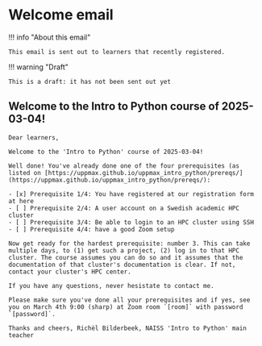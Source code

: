 # Welcome email

!!! info "About this email"

    This email is sent out to learners that recently registered.

!!! warning "Draft"

    This is a draft: it has not been sent out yet

## Welcome to the Intro to Python course of 2025-03-04!


```text
Dear learners,

Welcome to the 'Intro to Python' course of 2025-03-04!

Well done! You've already done one of the four prerequisites (as listed on [https://uppmax.github.io/uppmax_intro_python/prereqs/](https://uppmax.github.io/uppmax_intro_python/prereqs/):

- [x] Prerequisite 1/4: You have registered at our registration form at here
- [ ] Prerequisite 2/4: A user account on a Swedish academic HPC cluster
- [ ] Prerequisite 3/4: Be able to login to an HPC cluster using SSH
- [ ] Prerequisite 4/4: have a good Zoom setup

Now get ready for the hardest prerequisite: number 3. This can take multiple days, to (1) get such a project, (2) log in to that HPC cluster. The course assumes you can do so and it assumes that the documentation of that cluster's documentation is clear. If not, contact your cluster's HPC center.

If you have any questions, never hesistate to contact me.

Please make sure you've done all your prerequisites and if yes, see you on March 4th 9:00 (sharp) at Zoom room `[room]` with password `[password]`.

Thanks and cheers, Richèl Bilderbeek, NAISS 'Intro to Python' main teacher
```
